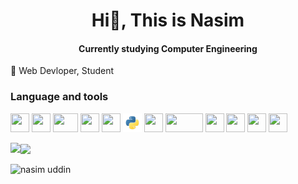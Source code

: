 <!--
**thenasim/thenasim** is a ✨ _special_ ✨ repository because its `README.md` (this file) appears on your GitHub profile.

Here are some ideas to get you started:

- 🔭 I’m currently working on ...
- 🌱 I’m currently learning ...
- 👯 I’m looking to collaborate on ...
- 🤔 I’m looking for help with ...
- 💬 Ask me about ...
- 📫 How to reach me: ...
- 😄 Pronouns: ...
- ⚡ Fun fact: ...
-->
<h1 align="center">Hi👋, This is Nasim</h1>
<h4 align="center">Currently studying Computer Engineering</h4>


🔹 Web Devloper, Student

### Language and tools
<p>
<img width=30 height=30 src="https://upload.wikimedia.org/wikipedia/commons/3/3b/Javascript_Logo.png" />
<img width=30 height=30 src="https://upload.wikimedia.org/wikipedia/commons/4/4c/Typescript_logo_2020.svg" />
<img width=40 height=30 src="https://upload.wikimedia.org/wikipedia/commons/d/d9/Node.js_logo.svg" />
<img width=30 height=30 src="https://images.ctfassets.net/23aumh6u8s0i/1IKVNqiLhNURzZXp652sEu/4379cfba19f0e19873af6074d3017f70/csharp" />
<img width=30 height=30 src="https://upload.wikimedia.org/wikipedia/commons/a/a3/.NET_Logo.svg" />
<img width=30 height=30 src="https://raw.githubusercontent.com/github/explore/80688e429a7d4ef2fca1e82350fe8e3517d3494d/topics/python/python.png" />
<img width=30 height=30 src="https://upload.wikimedia.org/wikipedia/commons/2/29/Postgresql_elephant.svg" />
<img width=60 height=30 src="https://upload.wikimedia.org/wikipedia/commons/9/93/MongoDB_Logo.svg" />
<img width=30 height=30 src="https://upload.wikimedia.org/wikipedia/commons/4/4f/Icon-Vim.svg" />
<img width=30 height=30 src="https://upload.wikimedia.org/wikipedia/commons/9/9a/Visual_Studio_Code_1.35_icon.svg" />
<img width=30 height=30 src="https://upload.wikimedia.org/wikipedia/commons/5/59/Visual_Studio_Icon_2019.svg" />
<img width=30 height=30 src="https://upload.wikimedia.org/wikipedia/commons/3/3f/Git_icon.svg" />
</p>

<span>
  <img align="center" src="https://github-readme-stats.vercel.app/api?username=thenasim&show_icons=true&theme=ayu-mirage" />
</span>
<span>
  <img align="left" src="https://github-readme-stats.vercel.app/api/top-langs/?username=thenasim&theme=ayu-mirage" />
  <p align="center"></p>
</span>

<p><img align="center" src="https://github-readme-streak-stats.herokuapp.com?user=thenasim&theme=ayu-mirage" alt="nasim uddin" /></p>
